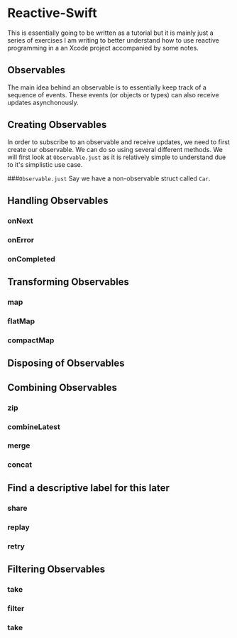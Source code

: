 # Reactive-Swift
This is essentially going to be written as a tutorial but it is mainly just a series of exercises I am writing to
better understand how to use reactive programming in a an Xcode project accompanied by some notes.

## Observables
The main idea behind an observable is to essentially keep track of a sequence of events. These events (or objects or types)
can also receive updates asynchonously. 

## Creating Observables
In order to subscribe to an observable and receive updates, we need to first create our observable. We can do so using several different methods. We will first look at `Observable.just` as it is relatively simple to understand due to it's simplistic use case. 

###`Observable.just`
Say we have a non-observable struct called `Car`. 

## Handling Observables
### onNext


### onError


### onCompleted


## Transforming Observables
### map


### flatMap


### compactMap


## Disposing of Observables


## Combining Observables
### zip


### combineLatest


### merge


### concat


## Find a descriptive label for this later

### share


### replay


### retry


## Filtering Observables

### take


### filter

### take



